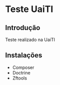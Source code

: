 Teste UaiTI
=======================

Introdução
------------
Teste realizado na UaiTI

Instalações
------------
- Composer
- Doctrine
- Zftools